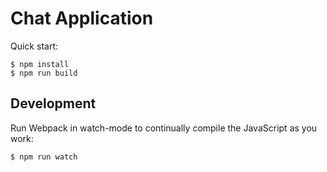 # Chat Application

Quick start:

```
$ npm install
$ npm run build
````

## Development

Run Webpack in watch-mode to continually compile the JavaScript as you work:

```
$ npm run watch
```
